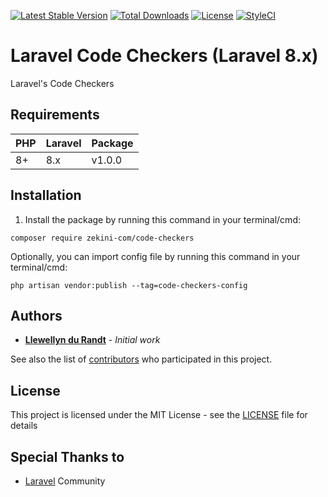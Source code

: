 [![Latest Stable Version](https://poser.pugx.org/zekini-com/code-checkers/v/stable)](https://packagist.org/packages/zekini-com/code-checkers)
[![Total Downloads](https://poser.pugx.org/zekini-com/code-checkers/downloads)](https://packagist.org/packages/zekini-com/code-checkers)
[![License](https://poser.pugx.org/zekini-com/code-checkers/license)](https://packagist.org/packages/zekini-com/code-checkers)
[![StyleCI](https://styleci.io/repos/126970369/shield?branch=master)](https://styleci.io/repos/126970369)

# Laravel Code Checkers (Laravel 8.x)
Laravel's Code Checkers

## Requirements
| PHP    | Laravel | Package |
|--------|---------|---------|
| 8+     | 8.x     | v1.0.0  |


## Installation

1) Install the package by running this command in your terminal/cmd:
```
composer require zekini-com/code-checkers
```

Optionally, you can import config file by running this command in your terminal/cmd:
```
php artisan vendor:publish --tag=code-checkers-config
```

## Authors

* [**Llewellyn du Randt**](https://github.com/Llewdur) - *Initial work*

See also the list of [contributors](https://github.com/zekini-com/code-checkers/graphs/contributors) who participated in this project.

## License

This project is licensed under the MIT License - see the [LICENSE](LICENSE) file for details

## Special Thanks to

* [Laravel](https://laravel.com) Community
